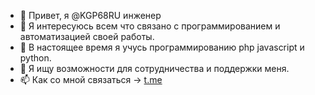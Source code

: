 - 👋 Привет, я @KGP68RU инженер
- 👀 Я интересуюсь всем что связано с программированием и автоматизацией своей работы.
- 🌱 В настоящее время я учусь программированию php javascript и python.
- 💞️ Я ищу возможности для сотрудничества и поддержки меня.
- 📫 Как со мной связаться -> <a href="https://t.me/+0AOYuP6nW2U4MzYy">t.me</a>

<!---
KGP68RU/KGP68RU is a ✨ special ✨ repository because its `README.md` (this file) appears on your GitHub profile.
You can click the Preview link to take a look at your changes.
--->

